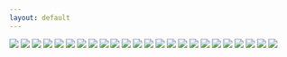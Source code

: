 ```yaml
---
layout: default
---
```


<img src="http://content.danlubbers.com/img/scenic/danlubbers-scenic-portfolio-1.jpg" data-title="" data-subtitle="" />
<img src="http://content.danlubbers.com/img/scenic/danlubbers-scenic-portfolio-2.jpg" data-title="" data-subtitle="" />
<img src="http://content.danlubbers.com/img/scenic/danlubbers-scenic-portfolio-3.jpg" data-title="" data-subtitle="" />
<img src="http://content.danlubbers.com/img/scenic/danlubbers-scenic-portfolio-4.jpg" data-title="" data-subtitle="" />
<img src="http://content.danlubbers.com/img/scenic/danlubbers-scenic-portfolio-5.jpg" data-title="" data-subtitle="" />
<img src="http://content.danlubbers.com/img/scenic/danlubbers-scenic-portfolio-6.jpg" data-title="" data-subtitle="" />
<img src="http://content.danlubbers.com/img/scenic/danlubbers-scenic-portfolio-7.jpg" data-title="" data-subtitle="" />
<img src="http://content.danlubbers.com/img/scenic/danlubbers-scenic-portfolio-8.jpg" data-title="" data-subtitle="" />
<img src="http://content.danlubbers.com/img/scenic/danlubbers-scenic-portfolio-9.jpg" data-title="" data-subtitle="" />
<img src="http://content.danlubbers.com/img/scenic/danlubbers-scenic-portfolio-10.jpg" data-title="" data-subtitle="" />
<img src="http://content.danlubbers.com/img/scenic/danlubbers-scenic-portfolio-11.jpg" data-title="" data-subtitle="" />
<img src="http://content.danlubbers.com/img/scenic/danlubbers-scenic-portfolio-12.jpg" data-title="" data-subtitle="" />
<img src="http://content.danlubbers.com/img/scenic/danlubbers-scenic-portfolio-13.jpg" data-title="" data-subtitle="" />
<img src="http://content.danlubbers.com/img/scenic/danlubbers-scenic-portfolio-14.jpg" data-title="" data-subtitle="" />
<img src="http://content.danlubbers.com/img/scenic/danlubbers-scenic-portfolio-15.jpg" data-title="" data-subtitle="" />
<img src="http://content.danlubbers.com/img/scenic/danlubbers-scenic-portfolio-16.jpg" data-title="" data-subtitle="" />
<img src="http://content.danlubbers.com/img/scenic/danlubbers-scenic-portfolio-17.jpg" data-title="" data-subtitle="" />
<img src="http://content.danlubbers.com/img/scenic/danlubbers-scenic-portfolio-18.jpg" data-title="" data-subtitle="" />
<img src="http://content.danlubbers.com/img/scenic/danlubbers-scenic-portfolio-19.jpg" data-title="" data-subtitle="" />
<img src="http://content.danlubbers.com/img/scenic/danlubbers-scenic-portfolio-20.jpg" data-title="" data-subtitle="" />
<img src="http://content.danlubbers.com/img/scenic/danlubbers-scenic-portfolio-21.jpg" data-title="" data-subtitle="" />
<img src="http://content.danlubbers.com/img/scenic/danlubbers-scenic-portfolio-22.jpg" data-title="" data-subtitle="" />
<img src="http://content.danlubbers.com/img/scenic/danlubbers-scenic-portfolio-23.jpg" data-title="" data-subtitle="" />
<img src="http://content.danlubbers.com/img/scenic/danlubbers-scenic-portfolio-24.jpg" data-title="" data-subtitle="" />